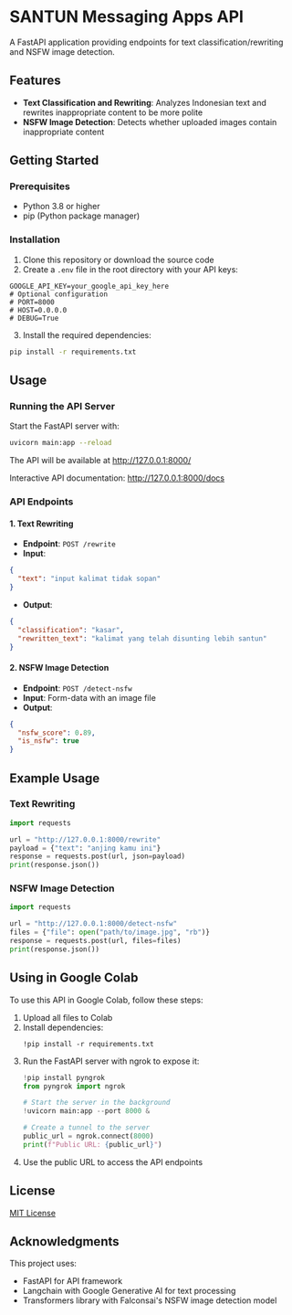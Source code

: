 # SANTUN Messaging Apps API

A FastAPI application providing endpoints for text classification/rewriting and NSFW image detection.

## Features

- **Text Classification and Rewriting**: Analyzes Indonesian text and rewrites inappropriate content to be more polite
- **NSFW Image Detection**: Detects whether uploaded images contain inappropriate content

## Getting Started

### Prerequisites

- Python 3.8 or higher
- pip (Python package manager)

### Installation

1. Clone this repository or download the source code
2. Create a `.env` file in the root directory with your API keys:

```
GOOGLE_API_KEY=your_google_api_key_here
# Optional configuration
# PORT=8000
# HOST=0.0.0.0
# DEBUG=True
```

3. Install the required dependencies:

```bash
pip install -r requirements.txt
```

## Usage

### Running the API Server

Start the FastAPI server with:

```bash
uvicorn main:app --reload
```

The API will be available at http://127.0.0.1:8000/

Interactive API documentation: http://127.0.0.1:8000/docs

### API Endpoints

#### 1. Text Rewriting

- **Endpoint**: `POST /rewrite`
- **Input**:
```json
{
  "text": "input kalimat tidak sopan"
}
```
- **Output**:
```json
{
  "classification": "kasar",
  "rewritten_text": "kalimat yang telah disunting lebih santun"
}
```

#### 2. NSFW Image Detection

- **Endpoint**: `POST /detect-nsfw`
- **Input**: Form-data with an image file
- **Output**:
```json
{
  "nsfw_score": 0.89,
  "is_nsfw": true
}
```

## Example Usage

### Text Rewriting

```python
import requests

url = "http://127.0.0.1:8000/rewrite"
payload = {"text": "anjing kamu ini"}
response = requests.post(url, json=payload)
print(response.json())
```

### NSFW Image Detection

```python
import requests

url = "http://127.0.0.1:8000/detect-nsfw"
files = {"file": open("path/to/image.jpg", "rb")}
response = requests.post(url, files=files)
print(response.json())
```

## Using in Google Colab

To use this API in Google Colab, follow these steps:

1. Upload all files to Colab
2. Install dependencies:
   ```
   !pip install -r requirements.txt
   ```
3. Run the FastAPI server with ngrok to expose it:
   ```python
   !pip install pyngrok
   from pyngrok import ngrok
   
   # Start the server in the background
   !uvicorn main:app --port 8000 &
   
   # Create a tunnel to the server
   public_url = ngrok.connect(8000)
   print(f"Public URL: {public_url}")
   ```
4. Use the public URL to access the API endpoints

## License

[MIT License](LICENSE)

## Acknowledgments

This project uses:
- FastAPI for API framework
- Langchain with Google Generative AI for text processing
- Transformers library with Falconsai's NSFW image detection model
